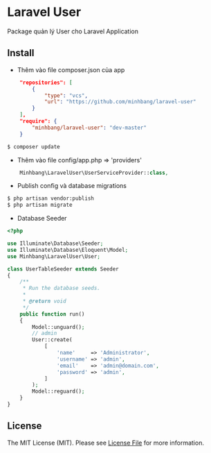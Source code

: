 # Laravel User

Package quản lý User cho Laravel Application

## Install

* Thêm vào file composer.json của app
```json
	"repositories": [
        {
            "type": "vcs",
            "url": "https://github.com/minhbang/laravel-user"
        }
    ],
    "require": {
        "minhbang/laravel-user": "dev-master"
    }
```
``` bash
$ composer update
```

* Thêm vào file config/app.php => 'providers'
```php
	Minhbang\LaravelUser\UserServiceProvider::class,
```

* Publish config và database migrations
```bash
$ php artisan vendor:publish
$ php artisan migrate
```

* Database Seeder
```php
<?php

use Illuminate\Database\Seeder;
use Illuminate\Database\Eloquent\Model;
use Minhbang\LaravelUser\User;

class UserTableSeeder extends Seeder
{
    /**
     * Run the database seeds.
     *
     * @return void
     */
    public function run()
    {
        Model::unguard();
        // admin
        User::create(
            [
                'name'     => 'Administrator',
                'username' => 'admin',
                'email'    => 'admin@domain.com',
                'password' => 'admin',
            ]
        );
        Model::reguard();
    }
}
```

## License

The MIT License (MIT). Please see [License File](LICENSE.md) for more information.

